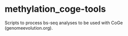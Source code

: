 # methylation_coge-tools
Scripts to process bs-seq analyses to be used with CoGe (genomeevolution.org).
